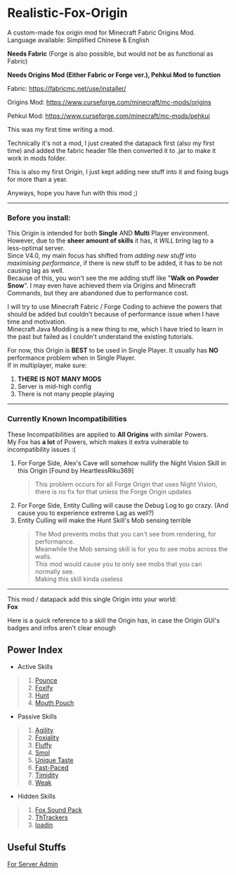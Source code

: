 # Realistic-Fox-Origin
A custom-made fox origin mod for Minecraft Fabric Origins Mod.\
Language available: Simplified Chinese & English

**Needs Fabric**
(Forge is also possible, but would not be as functional as Fabric)

**Needs Origins Mod (Either Fabric or Forge ver.), Pehkui Mod to function**

Fabric: https://fabricmc.net/use/installer/

Origins Mod: https://www.curseforge.com/minecraft/mc-mods/origins

Pehkui Mod: https://www.curseforge.com/minecraft/mc-mods/pehkui

This was my first time writing a mod.

Technically it's not a mod, I just created the datapack first (also my first time) and added the fabric header file then converted it to .jar to make it work in mods folder.

This is also my first Origin, I just kept adding new stuff into it and fixing bugs for more than a year.

Anyways, hope you have fun with this mod ;)

---
### Before you install:
This Origin is intended for both **Single** AND **Multi** Player environment.\
However, due to the **sheer amount of skills** it has, it _WILL_ bring lag to a less-optimal server.\
Since V4.0, my main focus has shifted from _adding new stuff_ into _maximising performance_, if there is new stuff to be added, it has to be not causing lag as well.\
Because of this, you won't see the me adding stuff like "**Walk on Powder Snow**". I may even have achieved them via Origins and Minecraft Commands, but they are abandoned due to performance cost.

I will try to use Minecraft Fabric / Forge Coding to achieve the powers that should be added but couldn't because of performance issue when I have time and motivation.\
Minecraft Java Modding is a new thing to me, which I have tried to learn in the past but failed as I couldn't understand the existing tutorials.

For now, this Origin is **BEST** to be used in Single Player. It usually has **NO** performance problem when in Single Player.\
If in multiplayer, make sure:
1. **THERE IS NOT MANY MODS**
2. Server is mid-high config
3. There is not many people playing
---
### Currently Known Incompatibilities
These Incompatibilities are applied to **All Origins** with similar Powers.\
My Fox has **a lot** of Powers, which makes it extra vulnerable to incompatibility issues :(
1. For Forge Side, Alex's Cave will somehow nullify the Night Vision Skill in this Origin [Found by HeartlessRiku369]
   > This problem occurs for all Forge Origin that uses Night Vision, there is no fix for that unless the Forge Origin updates
2. For Forge Side, Entity Culling will cause the Debug Log to go crazy. (And cause you to experience extreme Lag as well?)
3. Entity Culling will make the Hunt Skill's Mob sensing terrible
   > The Mod prevents mobs that you can't see from rendering, for performance.\
   > Meanwhile the Mob sensing skill is for you to see mobs across the walls.\
   > This mod would cause you to only see mobs that you can normally see.\
   > Making this skill kinda useless

---

This mod / datapack add this single Origin into your world:\
**Fox**

Here is a quick reference to a skill the Origin has, in case the Origin GUI's badges and infos aren't clear enough
## Power Index
* Active Skills
>1. [Pounce](https://github.com/ThDilos/Realistic-Fox-Origin/wiki/Active-Skills#pounce)
>2. [Foxify](https://github.com/ThDilos/Realistic-Fox-Origin/wiki/Active-Skills#foxify)
>3. [Hunt](https://github.com/ThDilos/Realistic-Fox-Origin/wiki/Active-Skills#Hunt)
>4. [Mouth Pouch](https://github.com/ThDilos/Realistic-Fox-Origin/wiki/Active-Skills#Mouth-Pouch)
* Passive Skills
>1. [Agility](https://github.com/ThDilos/Realistic-Fox-Origin/wiki/Passive-Skills#agility)
>2. [Foxiality](https://github.com/ThDilos/Realistic-Fox-Origin/wiki/Passive-Skills#foxiality)
>3. [Fluffy](https://github.com/ThDilos/Realistic-Fox-Origin/wiki/Passive-Skills#fluffy)
>4. [Smol](https://github.com/ThDilos/Realistic-Fox-Origin/wiki/Passive-Skills#smol)
>5. [Unique Taste](https://github.com/ThDilos/Realistic-Fox-Origin/wiki/Passive-Skills#unique-taste)
>6. [Fast-Paced](https://github.com/ThDilos/Realistic-Fox-Origin/wiki/Passive-Skills#fast-paced)
>7. [Timidity](https://github.com/ThDilos/Realistic-Fox-Origin/wiki/Passive-Skills#timidity)
>8. [Weak](https://github.com/ThDilos/Realistic-Fox-Origin/wiki/Passive-Skills#weak)
* Hidden Skills
>1. [Fox Sound Pack](https://github.com/ThDilos/Realistic-Fox-Origin/wiki/Hidden-Skills#fox-sound-pack)
>2. [ThTrackers](https://github.com/ThDilos/Realistic-Fox-Origin/wiki/Hidden-Skills#thtrackers)
>3. [loadin](https://github.com/ThDilos/Realistic-Fox-Origin/wiki/Hidden-Skills#loadin)

## Useful Stuffs
[For Server Admin](https://github.com/ThDilos/Realistic-Fox-Origin/wiki/For-Server-Admins)
